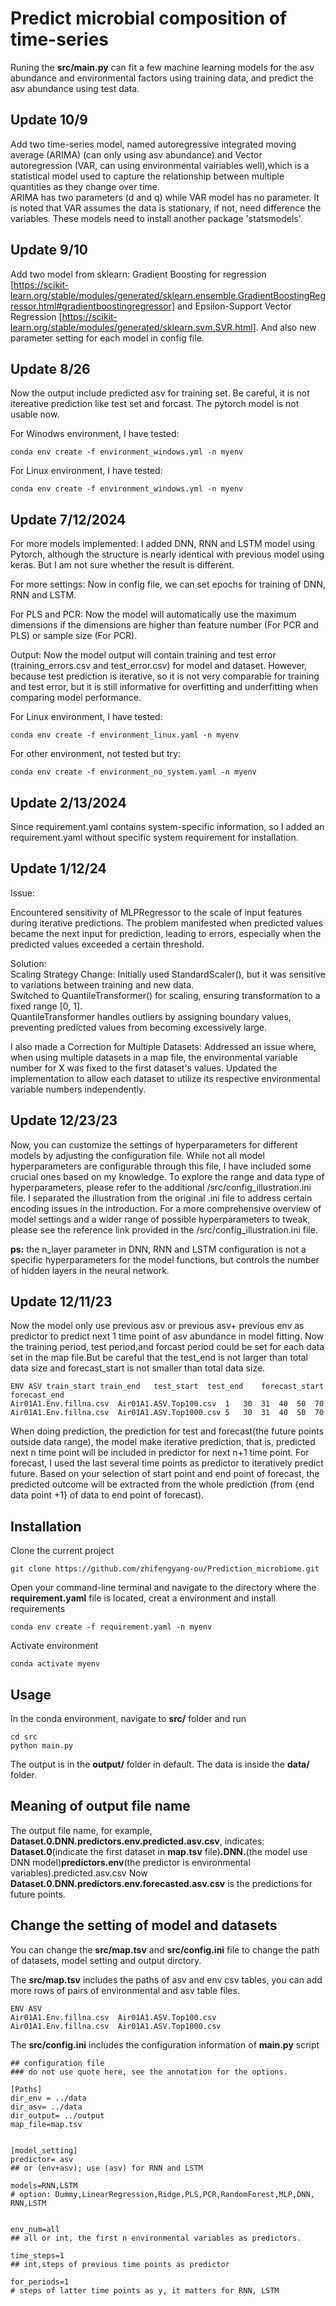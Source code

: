 # Predict microbial composition of time-series
Runing the __src/main.py__ can fit a few machine learning models for the asv abundance and environmental factors using training data, and predict the asv abundance using test data.

## Update 10/9
Add two time-series model, named autoregressive integrated moving average (ARIMA) (can only using asv abundance) and Vector autoregression (VAR, can using environmental vairiables well),which is a statistical model used to capture the relationship between multiple quantities as they change over time.  
ARIMA has two parameters (d and q) while VAR model has no parameter.
It is noted that VAR assumes the data is stationary, if not, need difference the variables.
These models need to install another package 'statsmodels'.

## Update 9/10
Add two model from sklearn: Gradient Boosting for regression [https://scikit-learn.org/stable/modules/generated/sklearn.ensemble.GradientBoostingRegressor.html#gradientboostingregressor] and Epsilon-Support Vector Regression [https://scikit-learn.org/stable/modules/generated/sklearn.svm.SVR.html].
And also new parameter setting for each model in config file.

## Update 8/26
Now the output include predicted asv for training set. Be careful, it is not itereative prediction like test set and forcast. 
The pytorch model is not usable now.

For Winodws environment, I have tested:
```
conda env create -f environment_windows.yml -n myenv
```
For Linux environment, I have tested:
```
conda env create -f environment_windows.yml -n myenv
```

## Update 7/12/2024
For more models implemented:
I added DNN, RNN and LSTM model using Pytorch, although the structure is nearly identical with previous model using keras. But I am not sure whether the result is different.

For more settings:
Now in config file, we can set epochs for training of DNN, RNN and LSTM.

For PLS and PCR:
Now the model will automatically use the maximum dimensions if the dimensions are higher than feature number (For PCR and PLS) or sample size (For PCR).

Output:
Now the model output will contain training and test error (training_errors.csv and test_error.csv) for model and dataset. However, because test prediction is iterative, so it is not very comparable for training and test error, but it is still informative for overfitting and underfitting when comparing model performance.

For Linux environment, I have tested:
```
conda env create -f environment_linux.yaml -n myenv
```
For other environment, not tested but try:
```
conda env create -f environment_no_system.yaml -n myenv
```


## Update 2/13/2024
Since requirement.yaml contains system-specific information, so I added an requirement.yaml without specific system requirement for installation.

## Update 1/12/24
Issue:

Encountered sensitivity of MLPRegressor to the scale of input features during iterative predictions. The problem manifested when predicted values became the next input for prediction, leading to errors, especially when the predicted values exceeded a certain threshold.

Solution:        
Scaling Strategy Change:
Initially used StandardScaler(), but it was sensitive to variations between training and new data.              
Switched to QuantileTransformer() for scaling, ensuring transformation to a fixed range [0, 1].        
QuantileTransformer handles outliers by assigning boundary values, preventing predicted values from becoming excessively large.        
        
I also made a Correction for Multiple Datasets:
Addressed an issue where, when using multiple datasets in a map file, the environmental variable number for X was fixed to the first dataset's values.
Updated the implementation to allow each dataset to utilize its respective environmental variable numbers independently.

## Update 12/23/23
Now, you can customize the settings of hyperparameters for different models by adjusting the configuration file. While not all model hyperparameters are configurable through this file, I have included some crucial ones based on my knowledge. To explore the range and data type of hyperparameters, please refer to the additional /src/config_illustration.ini file. I separated the illustration from the original .ini file to address certain encoding issues in the introduction. For a more comprehensive overview of model settings and a wider range of possible hyperparameters to tweak, please see the reference link provided in the /src/config_illustration.ini file.

__ps:__ the n_layer parameter in DNN, RNN and LSTM configuration is not a specific hyperparameters for the model functions, but controls the number of hidden layers in the neural network.

## Update 12/11/23
Now the model only use previous asv or previous asv+ previous env as predictor to predict next 1 time point of asv abundance in model fitting.
Now the training period, test period,and forcast period could be set for each data set in the map file.But be careful that the test_end is not larger than total data size and forecast_start is not smaller than total data size.
```
ENV	ASV	train_start	train_end	test_start	test_end	forecast_start	forecast_end
Air01A1.Env.fillna.csv	Air01A1.ASV.Top100.csv	1	30	31	40	50	70
Air01A1.Env.fillna.csv	Air01A1.ASV.Top1000.csv	5	30	31	40	50	70
```

When doing prediction, the prediction for test and forecast(the future points outside data range), the model make iterative prediction, that is, predicted next n time point will be included in predictor for next n+1 time point.
For forecast, I used the last several time points as predictor to iteratively predict future. Based on your selection of start point and end point of forecast, the predicted outcome will be extracted from the whole prediction (from {end data point +1} of data to end point of forecast).


## Installation

Clone the current project
```
git clone https://github.com/zhifengyang-ou/Prediction_microbiome.git
```
Open your command-line terminal and navigate to the directory where the __requirement.yaml__ file is located, creat a environment and install requirements
```
conda env create -f requirement.yaml -n myenv
```
Activate environment
```
conda activate myenv
```
## Usage
In the conda environment, navigate to __src/__ folder and run
```
cd src
python main.py
```
The output is in the __output/__ folder in default. The data is inside the __data/__ folder.

## Meaning of output file name
The output file name, for example, __Dataset.0.DNN.predictors.env.predicted.asv.csv__, indicates: __Dataset.0__(indicate the first dataset in __map.tsv__ file)__.DNN.__(the model use DNN model)__predictors.env__(the predictor is environmental variables).predicted.asv.csv
Now  __Dataset.0.DNN.predictors.env.forecasted.asv.csv__ is the predictions for future points.

## Change the setting of model and datasets
You can change the __src/map.tsv__ and __src/config.ini__ file to change the path of datasets, model setting and output dirctory.

The __src/map.tsv__ includes the paths of asv and env csv tables, you can add more rows of pairs of environmental and asv table files.
```
ENV	ASV
Air01A1.Env.fillna.csv	Air01A1.ASV.Top100.csv
Air01A1.Env.fillna.csv	Air01A1.ASV.Top1000.csv
```
The __src/config.ini__ includes the configuration information of __main.py__ script
```
## configuration file
### do not use quote here, see the annotation for the options.

[Paths]
dir_env = ../data
dir_asv= ../data
dir_output= ../output
map_file=map.tsv


[model_setting]
predictor= asv      
## or (env+asv); use (asv) for RNN and LSTM

models=RNN,LSTM
# option: Dummy,LinearRegression,Ridge,PLS,PCR,RandomForest,MLP,DNN, RNN,LSTM


env_num=all      
## all or int, the first n environmental variables as predictors.

time_steps=1        
## int,steps of previous time points as predictor

for_periods=1
# steps of latter time points as y, it matters for RNN, LSTM

```


